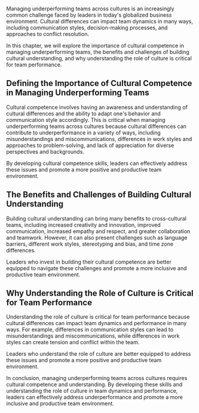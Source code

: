 
Managing underperforming teams across cultures is an increasingly common challenge faced by leaders in today's globalized business environment. Cultural differences can impact team dynamics in many ways, including communication styles, decision-making processes, and approaches to conflict resolution.

In this chapter, we will explore the importance of cultural competence in managing underperforming teams, the benefits and challenges of building cultural understanding, and why understanding the role of culture is critical for team performance.

Defining the Importance of Cultural Competence in Managing Underperforming Teams
--------------------------------------------------------------------------------

Cultural competence involves having an awareness and understanding of cultural differences and the ability to adapt one's behavior and communication style accordingly. This is critical when managing underperforming teams across cultures because cultural differences can contribute to underperformance in a variety of ways, including misunderstandings and miscommunications, differences in work styles and approaches to problem-solving, and lack of appreciation for diverse perspectives and backgrounds.

By developing cultural competence skills, leaders can effectively address these issues and promote a more positive and productive team environment.

The Benefits and Challenges of Building Cultural Understanding
--------------------------------------------------------------

Building cultural understanding can bring many benefits to cross-cultural teams, including increased creativity and innovation, improved communication, increased empathy and respect, and greater collaboration and teamwork. However, it can also present challenges such as language barriers, different work styles, stereotyping and bias, and time zone differences.

Leaders who invest in building their cultural competence are better equipped to navigate these challenges and promote a more inclusive and productive team environment.

Why Understanding the Role of Culture is Critical for Team Performance
----------------------------------------------------------------------

Understanding the role of culture is critical for team performance because cultural differences can impact team dynamics and performance in many ways. For example, differences in communication styles can lead to misunderstandings and miscommunications, while differences in work styles can create tension and conflict within the team.

Leaders who understand the role of culture are better equipped to address these issues and promote a more positive and productive team environment.

In conclusion, managing underperforming teams across cultures requires cultural competence and understanding. By developing these skills and understanding the role of culture in team dynamics and performance, leaders can effectively address underperformance and promote a more inclusive and productive team environment.
